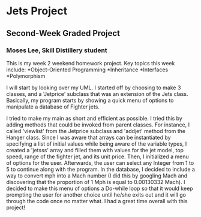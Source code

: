 # Jets Project
## Second-Week Graded Project
### Moses Lee, Skill Distillery student

This is my week 2 weekend homework project. Key topics this week include:
*Object-Oriented Programming
*Inheritance
*Interfaces
*Polymorphism

I will start by looking over my UML. I started off by choosing to make 3 classes, and a 'Jetprice' subclass that was an extension of the Jets class.  Basically, my program starts by showing a quick menu of options to manipulate a database of Fighter jets. 

I tried to make my main as short and efficient as possible.  I tried this by adding methods that could be invoked from parent classes. For instance, I called 'viewlist' from the Jetprice subclass and 'addjet' method from the Hanger class. 
Since I was aware that arrays can be instantiated by specifying a list of initial values while being aware of the variable types, I created a 'jetsss' array and filled them with values for the jet model, top speed, range of the fighter jet, and its unit price.  Then, I initialized a menu of options for the user.  Afterwards, the user can select any Integer from 1 to 5 to continue along with the program.  In the database, I decided to include a way to convert mph into a Mach number (I did this by googling Mach and discovering that the proportion of 1 Mph is equal to 0.00130332 Mach). I decided to make this menu of options a Do-while loop so that it would keep prompting the user for another choice until he/she exits out and it will go through the code once no matter what. I had a great time overall with this project!